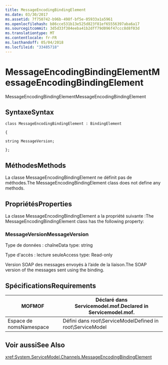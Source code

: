 ```yaml
---
title: MessageEncodingBindingElement
ms.date: 03/30/2017
ms.assetid: 7f750742-b96b-498f-bf5e-05933a1a5961
ms.openlocfilehash: b86cce531b13e525d823f81ef65556397aba6a17
ms.sourcegitcommit: 3d5d33f384eeba41b2dff79d096f47ccc8d8f03d
ms.translationtype: MT
ms.contentlocale: fr-FR
ms.lasthandoff: 05/04/2018
ms.locfileid: "33485718"
---
```

# <a name="messageencodingbindingelement"></a><span data-ttu-id="7ad53-102">MessageEncodingBindingElement</span><span class="sxs-lookup"><span data-stu-id="7ad53-102">MessageEncodingBindingElement</span></span>
<span data-ttu-id="7ad53-103">MessageEncodingBindingElement</span><span class="sxs-lookup"><span data-stu-id="7ad53-103">MessageEncodingBindingElement</span></span>  
  
## <a name="syntax"></a><span data-ttu-id="7ad53-104">Syntaxe</span><span class="sxs-lookup"><span data-stu-id="7ad53-104">Syntax</span></span>  
 `class MessageEncodingBindingElement : BindingElement`  
  
 `{`  
  
 `string MessageVersion;`  
  
 `};`  
  
## <a name="methods"></a><span data-ttu-id="7ad53-105">Méthodes</span><span class="sxs-lookup"><span data-stu-id="7ad53-105">Methods</span></span>  
 <span data-ttu-id="7ad53-106">La classe MessageEncodingBindingElement ne définit pas de méthodes.</span><span class="sxs-lookup"><span data-stu-id="7ad53-106">The MessageEncodingBindingElement class does not define any methods.</span></span>  
  
## <a name="properties"></a><span data-ttu-id="7ad53-107">Propriétés</span><span class="sxs-lookup"><span data-stu-id="7ad53-107">Properties</span></span>  
 <span data-ttu-id="7ad53-108">La classe MessageEncodingBindingElement a la propriété suivante :</span><span class="sxs-lookup"><span data-stu-id="7ad53-108">The MessageEncodingBindingElement class has the following property:</span></span>  
  
### <a name="messageversion"></a><span data-ttu-id="7ad53-109">MessageVersion</span><span class="sxs-lookup"><span data-stu-id="7ad53-109">MessageVersion</span></span>  
 <span data-ttu-id="7ad53-110">Type de données : chaîne</span><span class="sxs-lookup"><span data-stu-id="7ad53-110">Data type: string</span></span>  
  
 <span data-ttu-id="7ad53-111">Type d'accès : lecture seule</span><span class="sxs-lookup"><span data-stu-id="7ad53-111">Access type: Read-only</span></span>  
  
 <span data-ttu-id="7ad53-112">Version SOAP des messages envoyés à l’aide de la liaison.</span><span class="sxs-lookup"><span data-stu-id="7ad53-112">The SOAP version of the messages sent using the binding.</span></span>  
  
## <a name="requirements"></a><span data-ttu-id="7ad53-113">Spécifications</span><span class="sxs-lookup"><span data-stu-id="7ad53-113">Requirements</span></span>  
  
|<span data-ttu-id="7ad53-114">MOF</span><span class="sxs-lookup"><span data-stu-id="7ad53-114">MOF</span></span>|<span data-ttu-id="7ad53-115">Déclaré dans Servicemodel.mof.</span><span class="sxs-lookup"><span data-stu-id="7ad53-115">Declared in Servicemodel.mof.</span></span>|  
|---------|-----------------------------------|  
|<span data-ttu-id="7ad53-116">Espace de noms</span><span class="sxs-lookup"><span data-stu-id="7ad53-116">Namespace</span></span>|<span data-ttu-id="7ad53-117">Défini dans root\ServiceModel</span><span class="sxs-lookup"><span data-stu-id="7ad53-117">Defined in root\ServiceModel</span></span>|  
  
## <a name="see-also"></a><span data-ttu-id="7ad53-118">Voir aussi</span><span class="sxs-lookup"><span data-stu-id="7ad53-118">See Also</span></span>  
 <xref:System.ServiceModel.Channels.MessageEncodingBindingElement>
